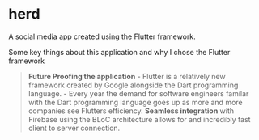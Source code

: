 # herd

A social media app created using the Flutter framework.

Some key things about this application and why I chose the Flutter framework
  > **Future Proofing the application**
    - Flutter is a relatively new framework created by Google alongside the Dart programming language.
    - Every year the demand for software engineers familar with the Dart programming language goes up as more and more companies see Flutters efficiency.
  > **Seamless integration** with Firebase using the BLoC architecture allows for and incredibly fast client to server connection.
 

